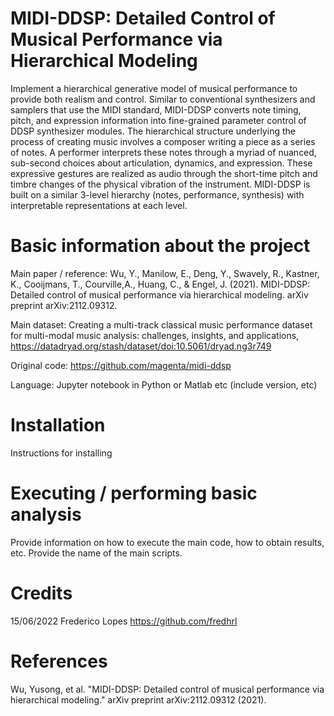 # MIDI-DDSP: Detailed Control of Musical Performance via Hierarchical Modeling

Implement a hierarchical generative model of musical performance to
provide both realism and control. Similar to conventional synthesizers and samplers
that use the MIDI standard, MIDI-DDSP converts note timing, pitch, and
expression information into fine-grained parameter control of DDSP synthesizer modules.
The hierarchical structure underlying the process of creating music involves a
composer writing a piece as a series of notes. A performer interprets these notes through a myriad of
nuanced, sub-second choices about articulation, dynamics, and expression. These expressive gestures are realized as audio through the short-time pitch and timbre changes of the physical vibration
of the instrument. MIDI-DDSP is built on a similar 3-level hierarchy (notes, performance, synthesis)
with interpretable representations at each level.

# Basic information about the project

Main paper / reference: Wu, Y., Manilow, E., Deng, Y., Swavely, R., Kastner, K., Cooijmans, T., Courville,A., Huang, C., & Engel, J. (2021). MIDI-DDSP: Detailed control of musical performance via hierarchical modeling. arXiv preprint arXiv:2112.09312.

Main dataset: Creating a multi-track classical music performance dataset for multi-modal music analysis: challenges, insights, and applications, https://datadryad.org/stash/dataset/doi:10.5061/dryad.ng3r749

Original code: https://github.com/magenta/midi-ddsp

Language: Jupyter notebook in Python or Matlab etc (include version, etc)

# Installation

Instructions for installing

# Executing / performing basic analysis

Provide information on how to execute the main code, how to obtain results, etc. Provide the name of the main scripts.

# Credits

15/06/2022 Frederico Lopes https://github.com/fredhrl

# References

Wu, Yusong, et al. "MIDI-DDSP: Detailed control of musical performance via hierarchical modeling." arXiv preprint arXiv:2112.09312 (2021).
